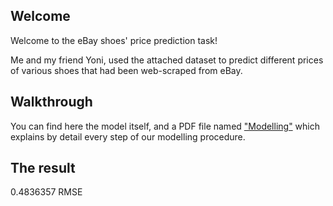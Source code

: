 ## Welcome

Welcome to the eBay shoes' price prediction task!

Me and my friend Yoni, used the attached dataset to predict different prices of various shoes that had been web-scraped from eBay.

## Walkthrough

You can find here the model itself, and a PDF file named ["Modelling"](https://github.com/ItayOfer/eBay-shoes-price-prediction/blob/main/Modelling.pdf) which explains by detail every step of our modelling procedure.

## The result

0.4836357 RMSE
